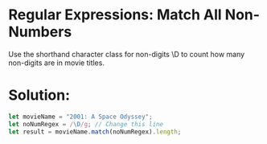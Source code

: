 # Regular Expressions: Match All Non-Numbers
Use the shorthand character class for non-digits \D to count how many non-digits are in movie titles.
# Solution:
```javascript
let movieName = "2001: A Space Odyssey";
let noNumRegex = /\D/g; // Change this line
let result = movieName.match(noNumRegex).length;
```